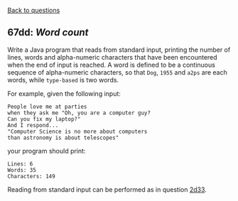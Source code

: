 [Back to questions](../../README.md)

## 67dd: *Word count*

Write a Java program that reads from standard input, printing the number of lines, words and alpha-numeric characters
that have been encountered when the end of input is reached.  A word is defined to be a continuous sequence of alpha-numeric characters, so that
`Dog`, `1955` and `a2ps` are each words, while `type-based` is two words.

For example, given the following input:

```
People love me at parties
when they ask me "Oh, you are a computer guy?
Can you fix my laptop?"
And I respond...
"Computer Science is no more about computers
than astronomy is about telescopes"
```

your program should print:

```
Lines: 6
Words: 35
Characters: 149
```

Reading from standard input can be performed as in question [2d33](2d33.md).